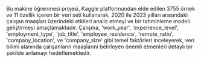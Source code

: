 Bu makine öğrenmesi projesi, Kaggle platformundan elde edilen 3755 örnek ve 11 özellik içeren bir veri seti kullanarak, 2020 ile 2023 yılları arasındaki çalışan maaşları üzerindeki etkileri analiz etmeyi ve bir tahminleme modeli geliştirmeyi amaçlamaktadır. Çalışma, 'work_year', 'experience_level', 'employment_type', 'job_title', 'employee_residence', 'remote_ratio', 'company_location', ve 'company_size' gibi temel faktörleri inceleyerek, veri bilimi alanında çalışanların maaşlarıni belirleyen önemli etmenleri detaylı bir şekilde anlamayı hedeflemektedir.
